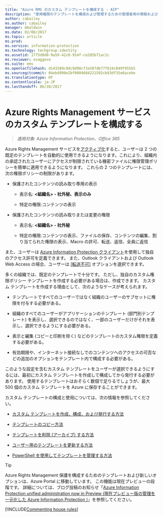 ```yaml
---
title: "Azure RMS のカスタム テンプレートを構成する - AIP"
description: "使用権限のテンプレートを構成および管理するための管理者用の情報および手順です。 テンプレートを使用すると、ユーザーおよび他の管理者は、承認されたユーザーにアクセスが制限されている機密ファイルにポリシーを簡単に適用できます。"
author: cabailey
ms.author: cabailey
manager: mbaldwin
ms.date: 02/08/2017
ms.topic: article
ms.prod: 
ms.service: information-protection
ms.technology: techgroup-identity
ms.assetid: 1775d8d0-9a59-42c8-914f-ce285b71ac1c
ms.reviewer: esaggese
ms.suite: ems
ms.openlocfilehash: d141589c9dc9d90cf3a507db77f624c849f955b5
ms.sourcegitcommit: 04eb4990e2bf0004684221592cb93df35e6acebe
ms.translationtype: HT
ms.contentlocale: ja-JP
ms.lasthandoff: 06/30/2017
---
```

# <a name="configuring-custom-templates-for-the-azure-rights-management-service"></a>Azure Rights Management サービスのカスタム テンプレートを構成する

>*適用対象: Azure Information Protection、Office 365*

Azure Rights Management サービスを[アクティブ化](activate-service.md)すると、ユーザーは 2 つの既定のテンプレートを自動的に使用できるようになります。これにより、組織内の承認されたユーザーにアクセスが制限されている機密ファイルに権限管理ポリシーを簡単に適用できるようになります。 これらの 2 つのテンプレートには、次の権限ポリシーの制限があります。

-   保護されたコンテンツの読み取り専用の表示

    -   表示名: **&lt;組織名&gt; - 社外秘、表示のみ**

    -   特定の権限:コンテンツの表示

-   保護されたコンテンツの読み取りまたは変更の権限

    -   表示名: **&lt;組織名&gt; - 社外秘**

    -   特定の権限:コンテンツの表示、ファイルの保存、コンテンツの編集、割り当てられた権限の表示、Macro の許可、転送、返信、全員に返信

また、ユーザーは [Azure Information Protection クライアント](../rms-client/aip-client.md)を使用して独自のアクセス許可を定義できます。 また、Outlook クライアントおよび Outlook Web Access の場合、ユーザーは [[転送不可]](../deploy-use/configure-usage-rights.md#do-not-forward-option-for-emails) オプションを選択できます。

多くの組織では、既定のテンプレートで十分です。 ただし、独自のカスタム権限ポリシー テンプレートを作成する必要がある場合は、作成できます。 カスタム テンプレートを作成する理由として、次のようなケースが考えられます。

-   テンプレートですべてのユーザーではなく組織のユーザーのサブセットに権限を付与する必要がある。

-   組織のすべてのユーザーがアプリケーションのテンプレート (部門別テンプレート) を表示し、選択できるのではなく、一部のユーザーだけがそれを表示し、選択できるようにする必要がある。

-   表示と編集 (コピーと印刷を除く) などのテンプレートのカスタム権限を定義する必要がある。

-   有効期限や、インターネット接続なしでのコンテンツへのアクセスの可否などの追加のオプションをテンプレート内で構成する必要がある。

このような設定を含むカスタム テンプレートをユーザーが選択できるようにするには、最初にカスタム テンプレートを作成して構成してから発行する必要があります。 使用するテンプレートはおそらく数個で足りるでしょうが、最大 500 個のカスタム テンプレートを Azure に保存することができます。 

カスタム テンプレートの構成と使用については、次の情報を参照してください。

-   [カスタム テンプレートを作成、構成、および発行する方法](create-template.md)

-   [テンプレートのコピー方法](copy-template.md)

-   [テンプレートを削除 (アーカイブ) する方法](remove-template.md)

-   [ユーザー用のテンプレートを更新する方法](refresh-templates.md)

-   [PowerShell を使用してテンプレートを管理する方法](configure-templates-with-powershell.md)

> [!TIP]
> Azure Rights Management 保護を構成するためのテンプレートおよび新しいオプションは、Azure Portal に移動しています。 この機能は現在プレビューの段階です。 詳細については、ブログ投稿のお知らせ「[Azure Information Protection unified administration now in Preview (現在プレビュー版の管理を一元化した Azure Information Protection )](https://blogs.technet.microsoft.com/enterprisemobility/2017/04/26/azure-information-protection-unified-administration-now-in-preview/)」を参照してください。 


[!INCLUDE[Commenting house rules](../includes/houserules.md)]

